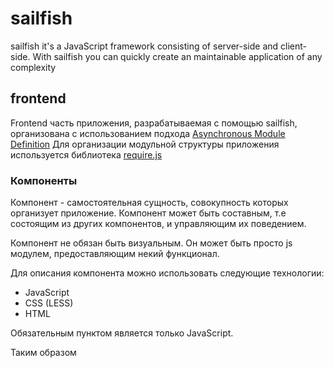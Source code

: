 # sailfish

sailfish it's a JavaScript framework consisting of server-side and client-side. With sailfish you can quickly create an maintainable application of any complexity


## frontend

Frontend часть приложения, разрабатываемая с помощью sailfish, организована с использованием подхода [Asynchronous Module Definition](https://github.com/amdjs/amdjs-api/wiki/AMD)
Для организации модульной структуры приложения используется библиотека [require.js](http://requirejs.org/)

### Компоненты

Компонент - самостоятельная сущность, совокупность которых организует приложение. Компонент может быть составным,
т.е состоящим из других компонентов, и управляющим их поведением.

Компонент не обязан быть визуальным. Он может быть просто js модулем, предоставляющим некий функционал.

Для описания компонента можно использовать следующие технологии:
 - JavaScript
 - CSS (LESS)
 - HTML

Обязательным пунктом является только JavaScript.






Таким образом
